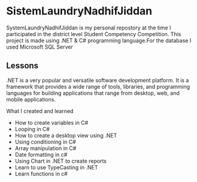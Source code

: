 
# SistemLaundryNadhifJiddan
SystemLaundryNadhifJiddan is my personal repostory at the time I participated in the district level Student Competency Competition. This project is made using .NET & C# programming language.For the database I used Microsoft SQL Server




## Lessons
.NET is a very popular and versatile software development platform. It is a framework that provides a wide range of tools, libraries, and programming languages for building applications that range from desktop, web, and mobile applications.



What I created and learned

<ul>
  <li>How to create variables in C#</li>
  <li>Looping in C#</li>
  <li>How to create a desktop view using .NET</li>
  <li>Using conditioning in C#</li>
  <li>Array manipulation in C#</li>
  <li>Date formatting in c#</li>
  <li>Using Chart in .NET to create reports</li>
  <li>Learn to use TypeCasting in .NET</li>
  <li>Learn functions in c#</li>
</ul>




